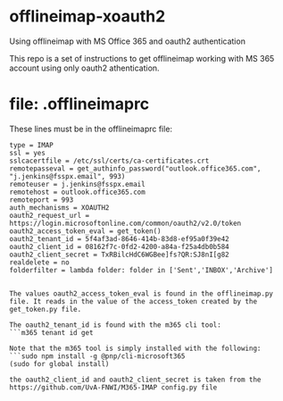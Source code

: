 # offlineimap-xoauth2
Using offlineimap with MS Office 365 and oauth2 authentication

This repo is a set of instructions to get offlineimap working with MS 365 account using only oauth2 athentication.

# file: .offlineimaprc
These lines must be in the offlineimaprc file:


```[Repository remoteOutlook]
type = IMAP
ssl = yes
sslcacertfile = /etc/ssl/certs/ca-certificates.crt
remotepasseval = get_authinfo_password("outlook.office365.com", "j.jenkins@fsspx.email", 993)
remoteuser = j.jenkins@fsspx.email
remotehost = outlook.office365.com
remoteport = 993
auth_mechanisms = XOAUTH2
oauth2_request_url = https://login.microsoftonline.com/common/oauth2/v2.0/token
oauth2_access_token_eval = get_token()
oauth2_tenant_id = 5f4af3ad-8646-414b-83d8-ef95a0f39e42
oauth2_client_id = 08162f7c-0fd2-4200-a84a-f25a4db0b584
oauth2_client_secret = TxRBilcHdC6WGBee]fs?QR:SJ8nI[g82
realdelete = no
folderfilter = lambda folder: folder in ['Sent','INBOX','Archive']


The values oauth2_access_token_eval is found in the offlineimap.py file. It reads in the value of the access_token created by the get_token.py file.

The oauth2_tenant_id is found with the m365 cli tool:
```m365 tenant id get

Note that the m365 tool is simply installed with the following:
```sudo npm install -g @pnp/cli-microsoft365
(sudo for global install)

the oauth2_client_id and oauth2_client_secret is taken from the https://github.com/UvA-FNWI/M365-IMAP config.py file

